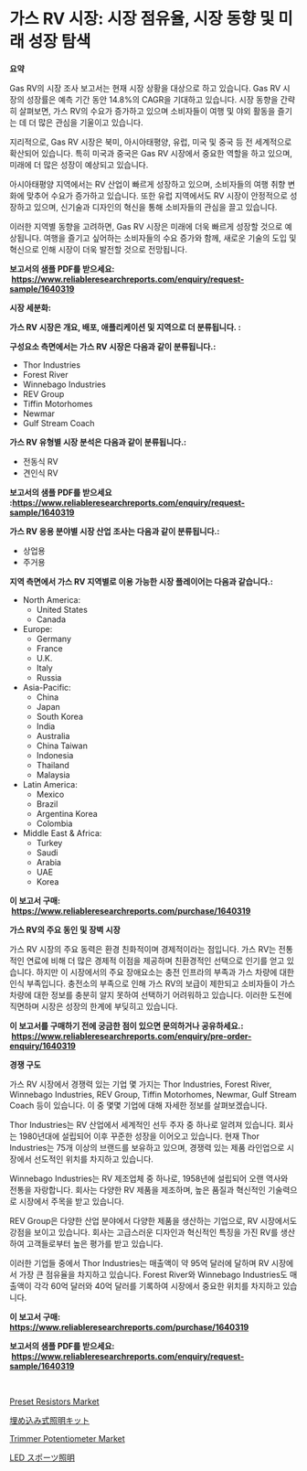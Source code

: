 <p><h1>가스 RV 시장: 시장 점유율, 시장 동향 및 미래 성장 탐색</h1></p><p><strong>요약</strong></p>
<p><p>Gas RV의 시장 조사 보고서는 현재 시장 상황을 대상으로 하고 있습니다. Gas RV 시장의 성장률은 예측 기간 동안 14.8%의 CAGR을 기대하고 있습니다. 시장 동향을 간략히 살펴보면, 가스 RV의 수요가 증가하고 있으며 소비자들이 여행 및 야외 활동을 즐기는 데 더 많은 관심을 기울이고 있습니다.</p><p>지리적으로, Gas RV 시장은 북미, 아시아태평양, 유럽, 미국 및 중국 등 전 세계적으로 확산되어 있습니다. 특히 미국과 중국은 Gas RV 시장에서 중요한 역할을 하고 있으며, 미래에 더 많은 성장이 예상되고 있습니다.</p><p>아시아태평양 지역에서는 RV 산업이 빠르게 성장하고 있으며, 소비자들의 여행 취향 변화에 맞추어 수요가 증가하고 있습니다. 또한 유럽 지역에서도 RV 시장이 안정적으로 성장하고 있으며, 신기술과 디자인의 혁신을 통해 소비자들의 관심을 끌고 있습니다.</p><p>이러한 지역별 동향을 고려하면, Gas RV 시장은 미래에 더욱 빠르게 성장할 것으로 예상됩니다. 여행을 즐기고 싶어하는 소비자들의 수요 증가와 함께, 새로운 기술의 도입 및 혁신으로 인해 시장이 더욱 발전할 것으로 전망됩니다.</p></p>
<p><strong>보고서의 샘플 PDF를 받으세요: &nbsp;<a href="https://www.reliableresearchreports.com/enquiry/request-sample/1640319">https://www.reliableresearchreports.com/enquiry/request-sample/1640319</a></strong></p>
<p><strong>시장 세분화:</strong></p>
<p><strong> 가스 RV 시장은 개요, 배포, 애플리케이션 및 지역으로 더 분류됩니다. :</strong></p>
<p><strong>구성요소 측면에서는 가스 RV 시장은 다음과 같이 분류됩니다.:</strong></p>
<p><ul><li>Thor Industries</li><li>Forest River</li><li>Winnebago Industries</li><li>REV Group</li><li>Tiffin Motorhomes</li><li>Newmar</li><li>Gulf Stream Coach</li></ul></p>
<p><strong> 가스 RV 유형별 시장 분석은 다음과 같이 분류됩니다.:</strong></p>
<p><ul><li>전동식 RV</li><li>견인식 RV</li></ul></p>
<p><strong>보고서의 샘플 PDF를 받으세요 :<a href="https://www.reliableresearchreports.com/enquiry/request-sample/1640319">https://www.reliableresearchreports.com/enquiry/request-sample/1640319</a></strong></p>
<p><strong> 가스 RV 응용 분야별 시장 산업 조사는 다음과 같이 분류됩니다.:</strong></p>
<p><ul><li>상업용</li><li>주거용</li></ul></p>
<p><strong>지역 측면에서 가스 RV 지역별로 이용 가능한 시장 플레이어는 다음과 같습니다.:</strong></p>
<p><ul>
    <li>
        North America:
        <ul>
            <li>United States</li>
            <li>Canada</li>
        </ul>
    </li>
    <li>
        Europe:
        <ul>
            <li>Germany</li>
            <li>France</li>
            <li>U.K.</li>
            <li>Italy</li>
            <li>Russia</li>
        </ul>
    </li>
    <li>
        Asia-Pacific:
        <ul>
            <li>China</li>
            <li>Japan</li>
            <li>South Korea</li>
            <li>India</li>
            <li>Australia</li>
            <li>China Taiwan</li>
            <li>Indonesia</li>
            <li>Thailand</li>
            <li>Malaysia</li>
        </ul>
    </li>
    <li>
        Latin America:
        <ul>
            <li>Mexico</li>
            <li>Brazil</li>
            <li>Argentina Korea</li>
            <li>Colombia</li>
        </ul>
    </li>
    <li>
        Middle East & Africa:
        <ul>
            <li>Turkey</li>
            <li>Saudi</li>
            <li>Arabia</li>
            <li>UAE</li>
            <li>Korea</li>
        </ul>
    </li>
    </ul></p>
<p><strong>이 보고서 구매: &nbsp;<a href="https://www.reliableresearchreports.com/purchase/1640319">https://www.reliableresearchreports.com/purchase/1640319</a></strong></p>
<p><strong>가스 RV의 주요 동인 및 장벽 시장</strong></p>
<p><p>가스 RV 시장의 주요 동력은 환경 친화적이며 경제적이라는 점입니다. 가스 RV는 전통적인 연료에 비해 더 많은 경제적 이점을 제공하며 친환경적인 선택으로 인기를 얻고 있습니다. 하지만 이 시장에서의 주요 장애요소는 충전 인프라의 부족과 가스 차량에 대한 인식 부족입니다. 충전소의 부족으로 인해 가스 RV의 보급이 제한되고 소비자들이 가스 차량에 대한 정보를 충분히 알지 못하여 선택하기 어려워하고 있습니다. 이러한 도전에 직면하며 시장은 성장의 한계에 부딪히고 있습니다.</p></p>
<p><strong>이 보고서를 구매하기 전에 궁금한 점이 있으면 문의하거나 공유하세요.: &nbsp;<a href="https://www.reliableresearchreports.com/enquiry/pre-order-enquiry/1640319">https://www.reliableresearchreports.com/enquiry/pre-order-enquiry/1640319</a></strong></p>
<p><strong>경쟁 구도</strong></p>
<p><p>가스 RV 시장에서 경쟁력 있는 기업 몇 가지는 Thor Industries, Forest River, Winnebago Industries, REV Group, Tiffin Motorhomes, Newmar, Gulf Stream Coach 등이 있습니다. 이 중 몇몇 기업에 대해 자세한 정보를 살펴보겠습니다.</p><p>Thor Industries는 RV 산업에서 세계적인 선두 주자 중 하나로 알려져 있습니다. 회사는 1980년대에 설립되어 이후 꾸준한 성장을 이어오고 있습니다. 현재 Thor Industries는 75개 이상의 브랜드를 보유하고 있으며, 경쟁력 있는 제품 라인업으로 시장에서 선도적인 위치를 차지하고 있습니다.</p><p>Winnebago Industries는 RV 제조업체 중 하나로, 1958년에 설립되어 오랜 역사와 전통을 자랑합니다. 회사는 다양한 RV 제품을 제조하며, 높은 품질과 혁신적인 기술력으로 시장에서 주목을 받고 있습니다.</p><p>REV Group은 다양한 산업 분야에서 다양한 제품을 생산하는 기업으로, RV 시장에서도 강점을 보이고 있습니다. 회사는 고급스러운 디자인과 혁신적인 특징을 가진 RV를 생산하여 고객들로부터 높은 평가를 받고 있습니다.</p><p>이러한 기업들 중에서 Thor Industries는 매출액이 약 95억 달러에 달하며 RV 시장에서 가장 큰 점유율을 차지하고 있습니다. Forest River와 Winnebago Industries도 매출액이 각각 60억 달러와 40억 달러를 기록하여 시장에서 중요한 위치를 차지하고 있습니다.</p></p>
<p><strong>이 보고서 구매: &nbsp; <a href="https://www.reliableresearchreports.com/purchase/1640319">https://www.reliableresearchreports.com/purchase/1640319</a></strong></p>
<p><strong>보고서의 샘플 PDF를 받으세요: &nbsp;<a href="https://www.reliableresearchreports.com/enquiry/request-sample/1640319">https://www.reliableresearchreports.com/enquiry/request-sample/1640319</a></strong><strong></strong></p>
<p>&nbsp;</p>
<p><p><a href="https://github.com/Glendatilghmankmgz0rbhwpy/Market-Research-Report-List-1/blob/main/preset-resistors-market.md">Preset Resistors Market</a></p><p><a href="https://github.com/marbadji/Market-Research-Report-List-1/blob/main/108260410432.md">埋め込み式照明キット</a></p><p><a href="https://github.com/dx0328/Market-Research-Report-List-2/blob/main/trimmer-potentiometer-market.md">Trimmer Potentiometer Market</a></p><p><a href="https://github.com/KaydenJohns1964/Market-Research-Report-List-1/blob/main/221960910433.md">LED スポーツ照明</a></p></p>